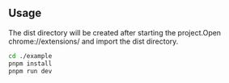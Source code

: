 ## Usage
The dist directory will be created after starting the project.Open chrome://extensions/ and import the dist directory.
```bash
cd ./example
pnpm install
pnpm run dev
```
